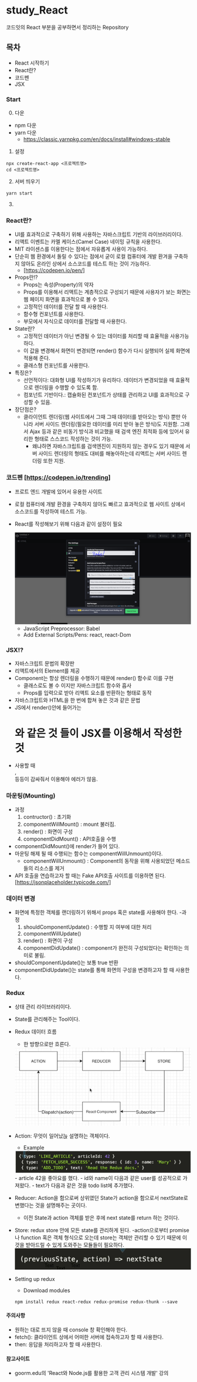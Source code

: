 # study_React
코드잇의 React 부분을 공부하면서 정리하는 Repository

## 목차
- React 시작하기
- React란?
- 코드펜
- JSX

### Start
0. 다운
- npm 다운
- yarn 다운
    - https://classic.yarnpkg.com/en/docs/install#windows-stable
1. 설정
 ```
npx create-react-app <프로젝트명>
cd <프로젝트명>
```
2. 서버 띄우기
```
yarn start
```
3. 
    

### React란?
- UI를 효과적으로 구축하기 위해 사용하는 자바스크립트 기반의 라이브러리이다.
- 리액트 이벤트는 카멜 케이스(Camel Case) 네이밍 규칙을 사용한다.
- MIT 라이센스를 이용한다는 점에서 자유롭게 사용이 가능하다.
- 단순히 웹 환경에서 돌릴 수 있다는 점에서 굳이 로컬 컴퓨터에 개발 환겨을 구축하지 않아도 온라인 상에서 소스코드를 테스트 하는 것이 가능하다. 
    - [https://codepen.io/pen/]
- Props란!?
    - Props는 속성(Property)의 약자
    - Props를 이용해서 리액트는 계층적으로 구성되기 때문에 사용자가 보는 화면는 웹 페이지 화면을 효과적으로 볼 수 있다.
    - 고정적인 데이터를 전달 할 때 사용한다.
    - 함수형 컨포넌트를 사용한다.
    - 부모에서 자식으로 데이터를 전달할 때 사용한다.
- State란?
    - 고정적인 데이터가 아닌 변경될 수 있는 데이터를 처리할 때 효율적을 사용가능하다.
    -  이 값을 변경해서 화면이 변경되면 render() 함수가 다시 실행되어 실제 화면에 적용해 준다.
    - 클래스형 컨포넌트를 사용한다.
- 특징은?
    - 선언적이다: 대화형 UI를 작성하기가 유리하다. 데이터가 변경되었을 때 효율적으로 렌더링을 수행할 수 있도록 함.
    - 컴포넌트 기반이다.: 캡슐화된 컨포넌트가 상태를 관리하고 UI를 효과적으로 구성할 수 있음.
- 장단점은?
    - 클라이언트 렌더링(웹 사이트에서 그때 그때 데이터를 받아오는 방식) 뿐만 아니라 서버 사이드 렌더링(필요한 데이터를 미리 받아 놓은 방식)도 지원함. 그래서 Ajax 등과 같은 비동기 방식과 비교했을 때 검색 엔진 최적화 등에 있어서 유리한 형태로 스스코드 작성하는 것이 가능.
        - 왜냐하면 자바스크립트를 검색엔진이 지원하지 않는 경우도 있기 때문에 서버 사이드 렌더링의 형태도 대비를 해놓아하는데 리액트는 서버 사이드 렌더링 또한 지원.

### 코드펜 [https://codepen.io/trending]
- 프로트 엔드 개발에 있어서 유용한 사이트
- 로컬 컴퓨터에 개발 환경을 구축하지 않아도 빠르고 효과적으로 웹 사이트 상에서 소스코드를 작성하여 테스트 가능.
- React를 작성해보기 위해 다음과 같이 설정이 필요

    <img src = "./image/react2-1.PNG" width = "500" height = "250" alt = "React">

    - JavaScript Preprocessor: Babel
    - Add External Scripts/Pens: react, react-Dom

### JSX!?
- 자바스크립트 문법의 확장판
- 리액트에서의 Element를 제공
- Component는 항상 렌더링을 수행하기 때문에 render() 함수로 이를 구현
    - 클래스로도 볼 수 이지만 자바스크립트 함수와 흡사
    - Props를 입력으로 받아 리액트 요소를 반환하는 형태로 동작
- 자바스크립트와 HTML을 한 번에 합쳐 놓은 것과 같은 문법
- JS에서 render()안에 들어가는 <h1>와 같은 것 들이 JSX를 이용해서 작성한 것
- 사용할 때 <main>, <div> 등등이 감싸줘서 이용해야 에러가 않음.

### 마운팅(Mounting)
- 과정
    1) contructor() : 초기화
    2) componentWillMount() : mount 불러짐.
    3) render() : 화면이 구성
    4) componentDidMount() : API호출을 수행
- componentDidMount()에 render가 들어 있다.
- 마운팅 해제 될 때 수행되는 함수는 componentWillUnmount()이다.
    - componentWillUnmount() : Component의 동작을 위해 사용되었던 메소드들의 리소스를 제거
- API 호출을 연습하고자 할 때는 Fake API호출 사이트를 이용하면 된다. [https://jsonplaceholder.typicode.com/]

### 데이터 변경
- 화면에 특정한 객체를 랜더링하기 위해서 props 혹은 state를 사용해야 한다.
-과정
    1) shouldComponentUpdate() : 수행할 지 여부에 대한 처리
    2) componentWillUpdate()
    3) render() : 화면이 구성
    4) componentDidUpdate() : component가 완전히 구성되었다는 확인하는 의미로 불림.
- shouldComponentUpdate()는 보통 true 반환
- componentDidUpdate()는 state를 통해 화면의 구성을 변경하고자 할 때 사용한다.

### Redux
- 상태 관리 라이브러리이다.
- State를 관리해주는 Tool이다.
- Redux 데이터 흐름
    - 한 방향으로만 흐른다.
    <img src = "./image/react3.png"  alt = "React data flow">
- Action: 무엇이 일어났늕 설명하는 객체이다.
    - Example

    <img src = "./image/react4.PNG"  alt = "React data flow">
    - article 42을 좋아요를 했다.
    - id와 name이 다음과 같은 user를 성공적으로 가져왔다.
    - text가 다음과 같은 것을 todo list에 추가했다.
- Reducer: Action을 함으로써 상위였던 State가 action을 함으로서 nextState로 변했다는 것을 설명해주는 곳이다.
    - 이전 State과 action 객체를 받은 후에 next state를 return 하는 것이다.
- Store: redux store 안에 모든 state를 관리하게 된다.
    -action으로부터 promise나 function 혹은 객체 형식으로 오는데 store는 객체만 관리할 수 있기 때문에 이것을 받아드릴 수 있게 도와주는 모듈들이 필요하다.
    <img src = "./image/react5.PNG"  alt = "React data flow">
- Setting up redux
    - Download modules
    ```
    npm install redux react-redux redux-promise redux-thunk --save
    ```




#### 주의사항
- 원하는 대로 뜨지 않을 때 console 창 확인해야 한다.
- fetch(): 클라이언트 상에서 어떠한 서버에 접속하고자 할 때 사용한다.
- then: 응답을 처리하고자 할 때 사용한다.

#### 참고사이트
- goorm.edu의 'React와 Node.js를 활용한 고객 관리 시스템 개발' 강의
